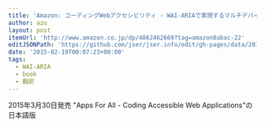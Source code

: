 ```yaml
---
title: 'Amazon: コーディングWebアクセシビリティ - WAI-ARIAで実現するマルチデバイス環境のWebアプリケーション: ヘイドン・ピカリング, Heydon Pickering, 伊原力也, 太田良典, 株式会社Bスプラウト'
author: azu
layout: post
itemUrl: 'http://www.amazon.co.jp/dp/4862462669?tag=amazon0abac-22'
editJSONPath: 'https://github.com/jser/jser.info/edit/gh-pages/data/2015/02/index.json'
date: '2015-02-19T00:07:23+00:00'
tags:
  - WAI-ARIA
  - book
  - 翻訳
---
```

2015年3月30日発売
"Apps For All - Coding Accessible Web Applications"の日本語版

